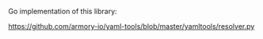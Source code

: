 Go implementation of this library:

https://github.com/armory-io/yaml-tools/blob/master/yamltools/resolver.py
